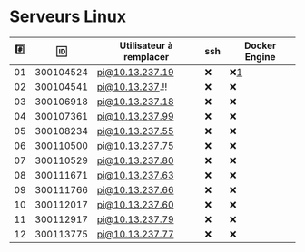 # Serveurs Linux


|:hash:| :id:      | Utilisateur à remplacer | ssh              | Docker Engine    | 
|------|-----------|-------------------------|------------------|------------------|
| 01   | 300104524 | pi@10.13.237.19         |:x:               |:x:[1]               |
| 02   | 300104541 | pi@10.13.237.:bangbang: |:x:               |:x:               |
| 03   | 300106918 | pi@10.13.237.18         |:x:               |:x:               |
| 04   | 300107361 | pi@10.13.237.99         |:x:               |:x:               |
| 05   | 300108234 | pi@10.13.237.55         |:x:               |:x:               |
| 06   | 300110500 | pi@10.13.237.75         |:x:               |:x:               |
| 07   | 300110529 | pi@10.13.237.80         |:x:               |:x:               |
| 08   | 300111671 | pi@10.13.237.63         |:x:               |:x:               |
| 09   | 300111766 | pi@10.13.237.66         |:x:               |:x:               |
| 10   | 300112017 | pi@10.13.237.60         |:x:               |:x:               |
| 11   | 300112917 | pi@10.13.237.79         |:x:               |:x:               |
| 12   | 300113775 | pi@10.13.237.77         |:x:               |:x:               |


[1]:http://www.test.com
